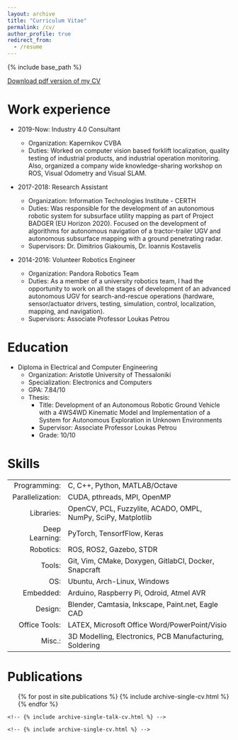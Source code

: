 ```yaml
---
layout: archive
title: "Curriculum Vitae"
permalink: /cv/
author_profile: true
redirect_from:
  - /resume
---
```


{% include base_path %}

[Download pdf version of my CV](https://github.com/gkouros/cv/raw/master/cv.pdf)

Work experience
======
* 2019-Now: Industry 4.0 Consultant
  * Organization: Kapernikov CVBA
  * Duties: Worked on computer vision based forklift localization, quality testing of industrial products, and industrial operation monitoring. Also, organized a company wide knowledge-sharing workshop on ROS, Visual Odometry and Visual SLAM.

* 2017-2018: Research Assistant
  * Organization: Information Technologies Institute - CERTH
  * Duties: Was responsible for the development of an autonomous robotic system for subsurface utility mapping as part of Project BADGER (EU Horizon 2020). Focused on the development of algorithms for autonomous navigation of a tractor-trailer UGV and autonomous subsurface mapping with a ground penetrating radar.
  * Supervisors: Dr. Dimitrios Giakoumis, Dr. Ioannis Kostavelis

* 2014-2016: Volunteer Robotics Engineer
  * Organization: Pandora Robotics Team
  * Duties: As a member of a university robotics team, I had the opportunity to work on all the stages of development of an advanced autonomous UGV for search-and-rescue operations (hardware, sensor/actuator drivers, testing, simulation, control, localization, mapping, and navigation).
  * Supervisors: Associate Professor Loukas Petrou

Education
======
* Diploma in Electrical and Computer Engineering
  * Organization: Aristotle University of Thessaloniki
  * Specialization: Electronics and Computers
  * GPA: 7.84/10
  * Thesis:
    * Title: Development of an Autonomous Robotic Ground Vehicle with a 4WS4WD Kinematic Model and Implementation of a System for Autonomous Exploration in Unknown Environments
    * Supervisor: Associate Professor Loukas Petrou
    * Grade: 10/10
  
Skills
======
|                    |                                                              |
|-------------------:|--------------------------------------------------------------|
| Programming:       | C, C++, Python, MATLAB/Octave                                |
| Parallelization:   | CUDA, pthreads, MPI, OpenMP                                  |
| Libraries:         | OpenCV, PCL, Fuzzylite, ACADO, OMPL, NumPy, SciPy, Matplotlib|
| Deep Learning:     | PyTorch, TensorfFlow, Keras                                  |
| Robotics:          | ROS, ROS2, Gazebo, STDR                                      |
| Tools:             | Git, Vim, CMake, Doxygen, GitlabCI, Docker, Snapcraft        |
| OS:                | Ubuntu, Arch-Linux, Windows                                  |
| Embedded:          | Arduino, Raspberry Pi, Odroid, Atmel AVR                     |
| Design:            | Blender, Camtasia, Inkscape, Paint.net, Eagle CAD            |
| Office Tools:      | LATEX, Microsoft Office Word/PowerPoint/Visio                |
| Misc.:             | 3D Modelling, Electronics, PCB Manufacturing, Soldering      |

Publications
======
  <ul>{% for post in site.publications %}
    {% include archive-single-cv.html %}
  {% endfor %}</ul>
  
<!-- Talks -->
<!-- ====== -->
  <!-- <ul>{% for post in site.talks %} -->
    <!-- {% include archive-single-talk-cv.html %} -->
  <!-- {% endfor %}</ul> -->
  
<!-- Teaching -->
<!-- ====== -->
  <!-- <ul>{% for post in site.teaching %} -->
    <!-- {% include archive-single-cv.html %} -->
  <!-- {% endfor %}</ul> -->
  
<!-- Service and leadership -->
<!-- ====== -->
<!-- * Currently signed in to 43 different slack teams -->
